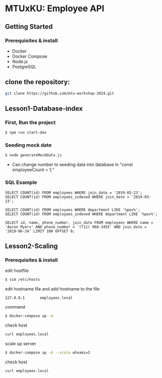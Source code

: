 # MTUxKU: Employee API

## Getting Started

### Prerequisites & install

- Docker
- Docker Compose
- Node.js
- PostgreSQL

## clone the repository:

```bash
git clone https://github.com/mtu-workshop-2024.git

```

## Lesson1-Database-index

### First, Run the project
```bash
$ npm run start-dev
```

### Seeding mock date
```bash
$ node generateMockData.js
```
* Can change number to seeding data into database in "const employeeCount = 1;"

### SQL Example
```
SELECT COUNT(id) FROM employees WHERE join_date = '2019-03-23';
SELECT COUNT(id) FROM employees_indexed WHERE join_date = '2019-03-23';

SELECT COUNT(id) FROM employees WHERE department LIKE '%pov%';
SELECT COUNT(id) FROM employees_indexed WHERE department LIKE '%pov%';

SELECT id, name, phone_number, join_date FROM employees WHERE name = 'Aaron Myers' AND phone_number = '(711) 968-3455' AND join_date = '2019-06-24' LIMIT 100 OFFSET 0;
```

## Lesson2-Scaling

### Prerequisites & install

edit hostfile

```bash
$ vim /etc/hosts
```

edit hostname file and add hostname to the file

```
127.0.0.1       employees.local
```

command
```bash
$ docker-compose up -d
```

check host
```bash
curl employees.local
```

scale up server
```bash
$ docker-compose up -d --scale whoami=3
```
check host
```bash
curl employees.local
```





